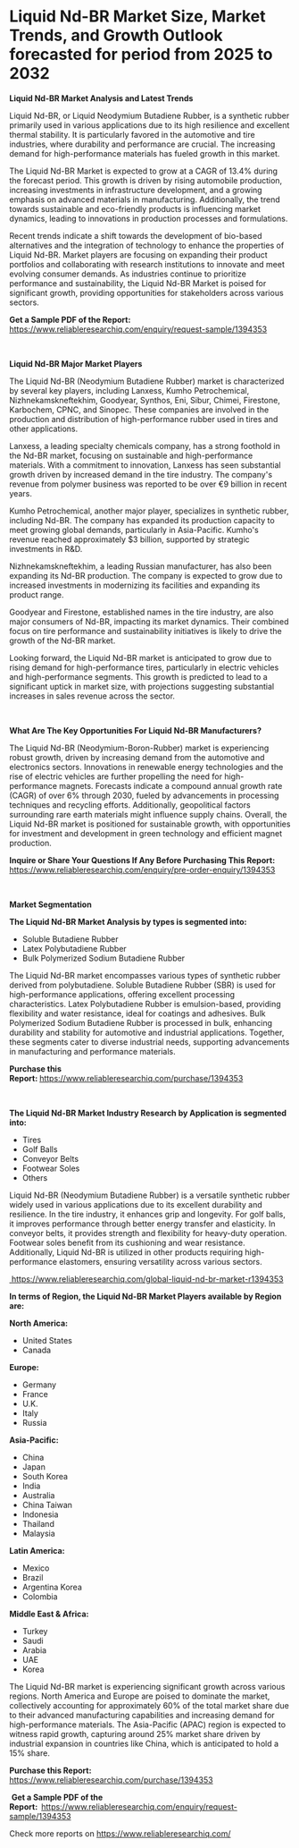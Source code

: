 <p><h1>Liquid Nd-BR Market Size, Market Trends, and Growth Outlook forecasted for period from 2025 to 2032</h1></p><p><strong>Liquid Nd-BR Market Analysis and Latest Trends</strong></p>
<p><p>Liquid Nd-BR, or Liquid Neodymium Butadiene Rubber, is a synthetic rubber primarily used in various applications due to its high resilience and excellent thermal stability. It is particularly favored in the automotive and tire industries, where durability and performance are crucial. The increasing demand for high-performance materials has fueled growth in this market.</p><p>The Liquid Nd-BR Market is expected to grow at a CAGR of 13.4% during the forecast period. This growth is driven by rising automobile production, increasing investments in infrastructure development, and a growing emphasis on advanced materials in manufacturing. Additionally, the trend towards sustainable and eco-friendly products is influencing market dynamics, leading to innovations in production processes and formulations.</p><p>Recent trends indicate a shift towards the development of bio-based alternatives and the integration of technology to enhance the properties of Liquid Nd-BR. Market players are focusing on expanding their product portfolios and collaborating with research institutions to innovate and meet evolving consumer demands. As industries continue to prioritize performance and sustainability, the Liquid Nd-BR Market is poised for significant growth, providing opportunities for stakeholders across various sectors.</p></p>
<p><strong>Get a Sample PDF of the Report:&nbsp;</strong> <a href="https://www.reliableresearchiq.com/enquiry/request-sample/1394353?utm_campaign=2282&utm_medium=2&utm_source=Github&utm_content=ia&utm_term=22032025&utm_id=liquid-nd-br">https://www.reliableresearchiq.com/enquiry/request-sample/1394353</a></p>
<p>&nbsp;</p>
<p><strong>Liquid Nd-BR Major Market Players</strong></p>
<p><p>The Liquid Nd-BR (Neodymium Butadiene Rubber) market is characterized by several key players, including Lanxess, Kumho Petrochemical, Nizhnekamskneftekhim, Goodyear, Synthos, Eni, Sibur, Chimei, Firestone, Karbochem, CPNC, and Sinopec. These companies are involved in the production and distribution of high-performance rubber used in tires and other applications.</p><p>Lanxess, a leading specialty chemicals company, has a strong foothold in the Nd-BR market, focusing on sustainable and high-performance materials. With a commitment to innovation, Lanxess has seen substantial growth driven by increased demand in the tire industry. The company's revenue from polymer business was reported to be over €9 billion in recent years.</p><p>Kumho Petrochemical, another major player, specializes in synthetic rubber, including Nd-BR. The company has expanded its production capacity to meet growing global demands, particularly in Asia-Pacific. Kumho's revenue reached approximately $3 billion, supported by strategic investments in R&D.</p><p>Nizhnekamskneftekhim, a leading Russian manufacturer, has also been expanding its Nd-BR production. The company is expected to grow due to increased investments in modernizing its facilities and expanding its product range.</p><p>Goodyear and Firestone, established names in the tire industry, are also major consumers of Nd-BR, impacting its market dynamics. Their combined focus on tire performance and sustainability initiatives is likely to drive the growth of the Nd-BR market.</p><p>Looking forward, the Liquid Nd-BR market is anticipated to grow due to rising demand for high-performance tires, particularly in electric vehicles and high-performance segments. This growth is predicted to lead to a significant uptick in market size, with projections suggesting substantial increases in sales revenue across the sector.</p></p>
<p>&nbsp;</p>
<p><strong>What Are The Key Opportunities For Liquid Nd-BR Manufacturers?</strong></p>
<p><p>The Liquid Nd-BR (Neodymium-Boron-Rubber) market is experiencing robust growth, driven by increasing demand from the automotive and electronics sectors. Innovations in renewable energy technologies and the rise of electric vehicles are further propelling the need for high-performance magnets. Forecasts indicate a compound annual growth rate (CAGR) of over 6% through 2030, fueled by advancements in processing techniques and recycling efforts. Additionally, geopolitical factors surrounding rare earth materials might influence supply chains. Overall, the Liquid Nd-BR market is positioned for sustainable growth, with opportunities for investment and development in green technology and efficient magnet production.</p></p>
<p><strong>Inquire or Share Your Questions If Any Before Purchasing This Report:</strong> <a href="https://www.reliableresearchiq.com/enquiry/pre-order-enquiry/1394353?utm_campaign=2282&utm_medium=2&utm_source=Github&utm_content=ia&utm_term=22032025&utm_id=liquid-nd-br">https://www.reliableresearchiq.com/enquiry/pre-order-enquiry/1394353</a></p>
<p>&nbsp;</p>
<p><strong>Market Segmentation</strong></p>
<p><strong>The Liquid Nd-BR Market Analysis by types is segmented into:</strong></p>
<p><ul><li>Soluble Butadiene Rubber</li><li>Latex Polybutadiene Rubber</li><li>Bulk Polymerized Sodium Butadiene Rubber</li></ul></p>
<p><p>The Liquid Nd-BR market encompasses various types of synthetic rubber derived from polybutadiene. Soluble Butadiene Rubber (SBR) is used for high-performance applications, offering excellent processing characteristics. Latex Polybutadiene Rubber is emulsion-based, providing flexibility and water resistance, ideal for coatings and adhesives. Bulk Polymerized Sodium Butadiene Rubber is processed in bulk, enhancing durability and stability for automotive and industrial applications. Together, these segments cater to diverse industrial needs, supporting advancements in manufacturing and performance materials.</p></p>
<p><strong>Purchase this Report:&nbsp;</strong><a href="https://www.reliableresearchiq.com/purchase/1394353?utm_campaign=2282&utm_medium=2&utm_source=Github&utm_content=ia&utm_term=22032025&utm_id=liquid-nd-br">https://www.reliableresearchiq.com/purchase/1394353</a></p>
<p>&nbsp;</p>
<p><strong>The Liquid Nd-BR Market Industry Research by Application is segmented into:</strong></p>
<p><ul><li>Tires</li><li>Golf Balls</li><li>Conveyor Belts</li><li>Footwear Soles</li><li>Others</li></ul></p>
<p><p>Liquid Nd-BR (Neodymium Butadiene Rubber) is a versatile synthetic rubber widely used in various applications due to its excellent durability and resilience. In the tire industry, it enhances grip and longevity. For golf balls, it improves performance through better energy transfer and elasticity. In conveyor belts, it provides strength and flexibility for heavy-duty operation. Footwear soles benefit from its cushioning and wear resistance. Additionally, Liquid Nd-BR is utilized in other products requiring high-performance elastomers, ensuring versatility across various sectors.</p></p>
<p><a href="https://www.reliableresearchiq.com/global-liquid-nd-br-market-r1394353?utm_campaign=2282&utm_medium=2&utm_source=Github&utm_content=ia&utm_term=22032025&utm_id=liquid-nd-br">&nbsp;https://www.reliableresearchiq.com/global-liquid-nd-br-market-r1394353</a></p>
<p><strong>In terms of Region, the Liquid Nd-BR Market Players available by Region are:</strong></p>
<p>
    <p> <strong> North America: </strong>
        <ul>
            <li>United States</li>
            <li>Canada</li>
        </ul>
        </p> 
    <p> <strong> Europe: </strong>
        <ul>
            <li>Germany</li>
            <li>France</li>
            <li>U.K.</li>
            <li>Italy</li>
            <li>Russia</li>
        </ul>
        </p> 
    <p> <strong> Asia-Pacific: </strong>
        <ul>
            <li>China</li>
            <li>Japan</li>
            <li>South Korea</li>
            <li>India</li>
            <li>Australia</li>
            <li>China Taiwan</li>
            <li>Indonesia</li>
            <li>Thailand</li>
            <li>Malaysia</li>
        </ul>
        </p> 
    <p> <strong> Latin America: </strong>
        <ul>
            <li>Mexico</li>
            <li>Brazil</li>
            <li>Argentina Korea</li>
            <li>Colombia</li>
        </ul>
        </p> 
    <p> <strong> Middle East & Africa: </strong>
        <ul>
            <li>Turkey</li>
            <li>Saudi</li>
            <li>Arabia</li>
            <li>UAE</li>
            <li>Korea</li>
        </ul>
    </p>
    </p>
<p><p>The Liquid Nd-BR market is experiencing significant growth across various regions. North America and Europe are poised to dominate the market, collectively accounting for approximately 60% of the total market share due to their advanced manufacturing capabilities and increasing demand for high-performance materials. The Asia-Pacific (APAC) region is expected to witness rapid growth, capturing around 25% market share driven by industrial expansion in countries like China, which is anticipated to hold a 15% share.</p></p>
<p><strong>Purchase this Report: </strong><a href="https://www.reliableresearchiq.com/purchase/1394353?utm_campaign=2282&utm_medium=2&utm_source=Github&utm_content=ia&utm_term=22032025&utm_id=liquid-nd-br">https://www.reliableresearchiq.com/purchase/1394353</a></p>
<p>&nbsp;<strong>Get a Sample PDF of the Report:&nbsp;&nbsp;</strong><a href="https://www.reliableresearchiq.com/enquiry/request-sample/1394353?utm_campaign=2282&utm_medium=2&utm_source=Github&utm_content=ia&utm_term=22032025&utm_id=liquid-nd-br">https://www.reliableresearchiq.com/enquiry/request-sample/1394353</a></p>
<p><strong></strong></p>
<p>Check more reports on <a href="https://www.reliableresearchiq.com/?utm_campaign=2282&utm_medium=2&utm_source=Github&utm_content=ia&utm_term=22032025&utm_id=liquid-nd-br">https://www.reliableresearchiq.com/</a></p>